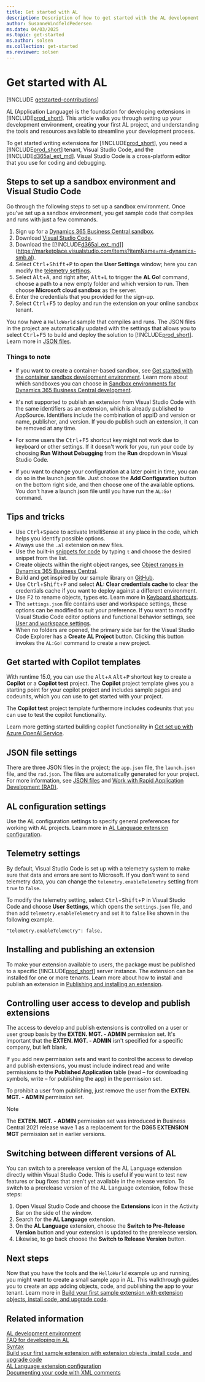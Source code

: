 ```yaml
---
title: Get started with AL
description: Description of how to get started with the AL development environment.
author: SusanneWindfeldPedersen
ms.date: 04/03/2025
ms.topic: get-started
ms.author: solsen
ms.collection: get-started
ms.reviewer: solsen
---
```


# Get started with AL

[!INCLUDE [getstarted-contributions](includes/getstarted-contributions.md)]

AL (Application Language) is the foundation for developing extensions in [!INCLUDE[prod_short](includes/prod_short.md)]. This article walks you through setting up your development environment, creating your first AL project, and understanding the tools and resources available to streamline your development process.

To get started writing extensions for [!INCLUDE[prod_short](includes/prod_short.md)], you need a [!INCLUDE[prod_short](includes/prod_short.md)] tenant, Visual Studio Code, and the [!INCLUDE[d365al_ext_md](../includes/d365al_ext_md.md)]. Visual Studio Code is a cross-platform editor that you use for coding and debugging.

## Steps to set up a sandbox environment and Visual Studio Code

Go through the following steps to set up a sandbox environment. Once you've set up a sandbox environment, you get sample code that compiles and runs with just a few commands.

1) Sign up for a [Dynamics 365 Business Central sandbox](https://signup.microsoft.com/signup?sku=6a4a1628-9b9a-424d-bed5-4118f0ede3fd&ru=https%3A%2F%2Fbusinesscentral.dynamics.com%2FSandbox%2F%3FredirectedFromSignup%3D1). 
2) Download [Visual Studio Code](https://code.visualstudio.com/Download).  
3) Download the [[!INCLUDE[d365al_ext_md](../includes/d365al_ext_md.md)]](https://marketplace.visualstudio.com/items?itemName=ms-dynamics-smb.al).
4) Select <kbd>Ctrl</kbd>+<kbd>Shift</kbd>+<kbd>P</kbd> to open the **User Settings** window; here you can modify the [telemetry settings](devenv-get-started.md#telemetry-settings).
5) Select <kbd>Alt</kbd>+<kbd>A</kbd>, and right after, <kbd>Alt</kbd>+<kbd>L</kbd> to trigger the **AL Go!** command, choose a path to a new empty folder and which version to run. Then choose **Microsoft cloud sandbox** as the server.  
6) Enter the credentials that you provided for the sign-up.
7) Select <kbd>Ctrl</kbd>+<kbd>F5</kbd> to deploy and run the extension on your online sandbox tenant.  

You now have a `HelloWorld` sample that compiles and runs. The JSON files in the project are automatically updated with the settings that allows you to select <kbd>Ctrl</kbd>+<kbd>F5</kbd> to build and deploy the solution to [!INCLUDE[prod_short](includes/prod_short.md)]. Learn more in [JSON files](devenv-json-files.md).

### Things to note

- If you want to create a container-based sandbox, see [Get started with the container sandbox development environment](devenv-get-started-container-sandbox.md). Learn more about which sandboxes you can choose in [Sandbox environments for Dynamics 365 Business Central development](devenv-sandbox-overview.md).

- It's not supported to publish an extension from Visual Studio Code with the same identifiers as an extension, which is already published to AppSource. Identifiers include the combination of appID and version or name, publisher, and version. If you do publish such an extension, it can be removed at any time.

- For some users the <kbd>Ctrl</kbd>+<kbd>F5</kbd> shortcut key might not work due to keyboard or other settings. If it doesn't work for you, run your code by choosing **Run Without Debugging** from the **Run** dropdown in Visual Studio Code.

- If you want to change your configuration at a later point in time, you can do so in the launch.json file. Just choose the **Add Configuration** button on the bottom right side, and then choose one of the available options. You don't have a launch.json file until you have run the `AL:Go!` command.

## Tips and tricks

+ Use <kbd>Ctrl+Space</kbd> to activate IntelliSense at any place in the code, which helps you identify possible options.
+ Always use the `.al` extension on new files.
+ Use the built-in [snippets for code](devenv-syntax.md#examples-of-snippets) by typing `t` and choose the desired snippet from the list.
+ Create objects within the right object ranges, see [Object ranges in Dynamics 365 Business Central](devenv-object-ranges.md).
+ Build and get inspired by our sample library on [GitHub](https://github.com/Microsoft/bctech).
+ Use <kbd>Ctrl</kbd>+<kbd>Shift</kbd>+<kbd>P</kbd> and select **AL: Clear credentials cache** to clear the credentials cache if you want to deploy against a different environment.
+ Use <kbd>F2</kbd> to rename objects, types etc. Learn more in [Keyboard shortcuts](devenv-keyboard-shortcuts.md#editing-in-visual-studio-code).
+ The `settings.json` file contains user and workspace settings, these options can be modified to suit your preference. If you want to modify Visual Studio Code editor options and functional behavior settings, see [User and workspace settings](https://code.visualstudio.com/docs/getstarted/settings).
+ When no folders are opened, the primary side bar for the Visual Studio Code Explorer has a **Create AL Project** button. Clicking this button invokes the `AL:Go!` command to create a new project.

## Get started with Copilot templates

With runtime 15.0, you can use the <kbd>Alt</kbd>+<kbd>A</kbd> <kbd>Alt</kbd>+<kbd>P</kbd> shortcut key to create a **Copilot** or a **Copilot test** project. The **Copilot** project template gives you a starting point for your copilot project and includes sample pages and codeunits, which you can use to get started with your project.

The **Copilot test** project template furthermore includes codeunits that you can use to test the copilot functionality.

Learn more getting started building copilot functionality in [Get set up with Azure OpenAI Service](ai-dev-tools-get-started.md).

## JSON file settings

There are three JSON files in the project; the `app.json` file, the `launch.json` file, and the `rad.json`. The files are automatically generated for your project. For more information, see [JSON files](devenv-json-files.md) and [Work with Rapid Application Development (RAD)](devenv-rad-publishing.md).

## AL configuration settings

Use the AL configuration settings to specify general preferences for working with AL projects. Learn more in [AL Language extension configuration](devenv-al-extension-configuration.md).

## Telemetry settings

By default, Visual Studio Code is set up with a telemetry system to make sure that data and errors are sent to Microsoft. If you don't want to send telemetry data, you can change the `telemetry.enableTelemetry` setting from `true` to `false`.

To modify the telemetry setting, select <kbd>Ctrl</kbd>+<kbd>Shift</kbd>+<kbd>P</kbd> in Visual Studio Code and choose **User Settings**, which opens the `settings.json` file, and then add `telemetry.enableTelemetry` and set it to `false` like shown in the following example.
 
```AL
"telemetry.enableTelemetry": false,
```

## Installing and publishing an extension

To make your extension available to users, the package must be published to a specific [!INCLUDE[prod_short](includes/prod_short.md)] server instance. The extension can be installed for one or more tenants. Learn more about how to install and publish an extension in [Publishing and installing an extension](devenv-how-publish-and-install-an-extension-v2.md). 

## Controlling user access to develop and publish extensions

The access to develop and publish extensions is controlled on a user or user group basis by the **EXTEN. MGT. - ADMIN** permission set. It's important that the **EXTEN. MGT. - ADMIN** isn't specified for a specific company, but left blank.

If you add new permission sets and want to control the access to develop and publish extensions, you must include indirect read and write permissions to the **Published Application** table (read – for downloading symbols, write – for publishing the app) in the permission set.

To prohibit a user from publishing, just remove the user from the **EXTEN. MGT. - ADMIN** permission set.

> [!NOTE]  
> The **EXTEN. MGT. - ADMIN** permission set was introduced in Business Central 2021 release wave 1 as a replacement for the **D365 EXTENSION MGT** permission set in earlier versions.

## Switching between different versions of AL

You can switch to a prerelease version of the AL Language extension directly within Visual Studio Code. This is useful if you want to test new features or bug fixes that aren't yet available in the release version. To switch to a prerelease version of the AL Language extension, follow these steps:

1. Open Visual Studio Code and choose the **Extensions** icon in the Activity Bar on the side of the window.
2. Search for the **AL Language** extension.
3. On the **AL Language** extension, choose the **Switch to Pre-Release Version** button and your extension is updated to the prerelease version.
4. Likewise, to go back choose the **Switch to Release Version** button.

## Next steps

Now that you have the tools and the `HelloWorld` example up and running, you might want to create a small sample app in AL. This walkthrough guides you to create an app adding objects, code, and publishing the app to your tenant. Learn more in [Build your first sample extension with extension objects, install code, and upgrade code](devenv-extension-example.md).

## Related information

[AL development environment](devenv-reference-overview.md)  
[FAQ for developing in AL](devenv-dev-faq.md)  
[Syntax](devenv-syntax.md)  
[Build your first sample extension with extension objects, install code, and upgrade code](devenv-extension-example.md)  
[AL Language extension configuration](devenv-al-extension-configuration.md)  
[Documenting your code with XML comments](devenv-xml-comments.md)
